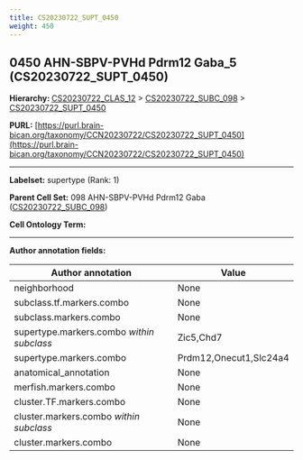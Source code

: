 ```yaml
---
title: CS20230722_SUPT_0450
weight: 450
---
```

## 0450 AHN-SBPV-PVHd Pdrm12 Gaba_5 (CS20230722_SUPT_0450)
<b>Hierarchy: </b>
[CS20230722_CLAS_12](../CS20230722_CLAS_12) >
[CS20230722_SUBC_098](../CS20230722_SUBC_098) >
[CS20230722_SUPT_0450](../CS20230722_SUPT_0450)

**PURL:** [https://purl.brain-bican.org/taxonomy/CCN20230722/CS20230722_SUPT_0450](https://purl.brain-bican.org/taxonomy/CCN20230722/CS20230722_SUPT_0450)

---


**Labelset:** supertype (Rank: 1)

**Parent Cell Set:** 098 AHN-SBPV-PVHd Pdrm12 Gaba ([CS20230722_SUBC_098](../CS20230722_SUBC_098))



**Cell Ontology Term:** 

[MARKER GENES.]: #


---

[TRANSFERRED ANNOTATIONS.]: #


[AUTHOR ANNOTATION FIELDS.]: #


**Author annotation fields:**

| Author annotation | Value |
|-------------------|-------|
|neighborhood|None|
|subclass.tf.markers.combo|None|
|subclass.markers.combo|None|
|supertype.markers.combo _within subclass_|Zic5,Chd7|
|supertype.markers.combo|Prdm12,Onecut1,Slc24a4|
|anatomical_annotation|None|
|merfish.markers.combo|None|
|cluster.TF.markers.combo|None|
|cluster.markers.combo _within subclass_|None|
|cluster.markers.combo|None|
